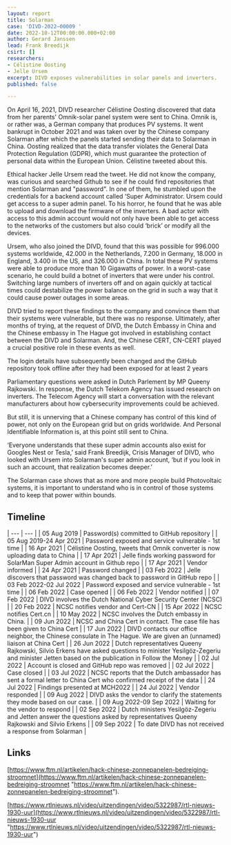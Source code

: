 ```yaml
---
layout: report
title: Solarman
case: 'DIVD-2022–00009 '
date: 2022-10-12T00:00:00.000+02:00
author: Gerard Janssen
lead: Frank Breedijk
csirt: []
researchers:
- Célistine Oosting
- Jelle Ursem
excerpt: DIVD exposes vulnerabilities in solar panels and inverters.
published: false

---
```

On April 16, 2021, DIVD researcher Célistine Oosting discovered that data from her parents' Omnik-solar panel system were sent to China. Omnik is, or rather was, a German company that produces PV systems. It went bankrupt in October 2021 and was taken over by the Chinese company Solarman after which the panels started sending their data to Solarman in China. Oosting realized that the data transfer violates the General Data Protection Regulation (GDPR), which must guarantee the protection of personal data within the European Union. Célistine tweeted about this.

Ethical hacker Jelle Ursem read the tweet. He did not know the company, was curious and searched Github to see if he could find repositories that mention Solarman and "password". In one of them, he stumbled upon the credentials for a backend account called ‘Super Administrator. Ursem could get access to a super admin panel. To his horror, he found that he was able to upload and download the firmware of the inverters. A bad actor with access to this admin account would not only have been able to get access to the networks of the customers but also could ‘brick’ or modify all the devices.

Ursem, who also joined the DIVD, found that this was possible for 996.000 systems worldwide, 42.000 in the Netherlands, 7.200 in Germany, 18.000 in England, 3.400 in the US, and 326.000 in China. In total these PV systems were able to produce more than 10 Gigawatts of power. In a worst-case scenario, he could build a botnet of inverters that were under his control. Switching large numbers of inverters off and on again quickly at tactical times could destabilize the power balance on the grid in such a way that it could cause power outages in some areas.

DIVD tried to report these findings to the company and convince them that their systems were vulnerable, but there was no response. Ultimately, after months of trying, at the request of DIVD, the Dutch Embassy in China and the Chinese embassy in The Hague got involved in establishing contact between the DIVD and Solarman. And, the Chinese CERT, CN-CERT played a crucial positive role in these events as well.

The login details have subsequently been changed and the GitHub repository took offline after they had been exposed for at least 2 years

Parliamentary questions were asked in Dutch Parlement by MP Queeny Rajkowski. In response, the Dutch Telekom Agency has issued research on inverters. The Telecom Agency will start a conversation with the relevant manufacturers about how cybersecurity improvements could be achieved.

But still, it is unnerving that a Chinese company has control of this kind of power, not only on the European grid but on grids worldwide. And Personal Identifiable Information is, at this point still sent to China.

‘Everyone understands that these super admin accounts also exist for Googles Nest or Tesla,’ said Frank Breedijk, Crisis Manager of DIVD, who looked with Ursem into Solarman's super admin account, ‘but if you look in such an account, that realization becomes deeper.’

The Solarman case shows that as more and more people build Photovoltaic systems, it is important to understand who is in control of those systems and to keep that power within bounds.

## Timeline

| --- | --- |
| 05 Aug 2019 | Password(s) committed to GitHub repository |
| 05 Aug 2019-24 Apr 2021 | Password exposed and service vulnerable - 1st time |
| 16 Apr 2021 | Célistine Oosting, tweets that Omnik converter is now uploading data to China |
| 17 Apr 2021 | Jelle finds working password for SolarMan Super Admin account in Github repo |
| 17 Apr 2021 | Vendor informed |
| 24 Apr 2021 | Password changed |
| 03 Feb 2022 | Jelle discovers that password was changed back to password in GitHub repo |
| 03 Feb 2022-02 Jul 2022 | Password exposed and service vulnerable - 1st time |
| 06 Feb 2022 | Case opened |
| 06 Feb 2022 | Vendor notified |
| 07 Feb 2022 | DIVD involves the Dutch National Cyber Security Center (NCSC) |
| 20 Feb 2022 | NCSC notifies vendor and Cert-CN |
| 15 Apr 2022 | NCSC notifies Cert.cn |
| 10 May 2022 | NCSC involves the Dutch embassy in China. |
| 09 Jun 2022 | NCSC and China Cert in contact. The case file has been given to China Cert |
| 17 Jun 2022 | DIVD contacts our office neighbor, the Chinese consulate in The Hague. We are given an (unnamed) liaison at China Cert |
| 26 Jun 2022 | Dutch representatives Queeny Rajkowski, Silvio Erkens have asked questions to minister Yesilgöz-Zegeriu and minister Jetten based on the publication in Follow the Money |
| 02 Jul 2022 | Account is closed and GitHub repo was removed |
| 02 Jul 2022 | Case closed |
| 03 Jul 2022 | NCSC reports that the Dutch ambassador has sent a formal letter to China Cert who confirmed receipt of the data |
| 24 Jul 2022 | Findings presented at MCH2022 |
| 24 Jul 2022 | Vendor responded |
| 09 Aug 2022 | DIVD asks the vendor to clarify the statements they mode based on our case. |
| 09 Aug 2022-09 Sep 2022 | Waiting for the vendor to respond |
| 02 Sep 2022 | Dutch ministers Yesilgöz-Zegeriu and Jetten answer the questions asked by representatives Queeny Rajkowski and Silvio Erkens |
| 09 Sep 2022 | To date DIVD has not received a response from Solarman |

## Links

[https://www.ftm.nl/artikelen/hack-chinese-zonnepanelen-bedreiging-stroomnet](https://www.ftm.nl/artikelen/hack-chinese-zonnepanelen-bedreiging-stroomnet "https://www.ftm.nl/artikelen/hack-chinese-zonnepanelen-bedreiging-stroomnet").

[https://www.rtlnieuws.nl/video/uitzendingen/video/5322987/rtl-nieuws-1930-uur](https://www.rtlnieuws.nl/video/uitzendingen/video/5322987/rtl-nieuws-1930-uur "https://www.rtlnieuws.nl/video/uitzendingen/video/5322987/rtl-nieuws-1930-uur")